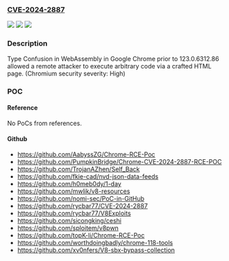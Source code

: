 ### [CVE-2024-2887](https://cve.mitre.org/cgi-bin/cvename.cgi?name=CVE-2024-2887)
![](https://img.shields.io/static/v1?label=Product&message=Chrome&color=blue)
![](https://img.shields.io/static/v1?label=Version&message=123.0.6312.86%3C%20123.0.6312.86%20&color=brighgreen)
![](https://img.shields.io/static/v1?label=Vulnerability&message=Type%20Confusion&color=brighgreen)

### Description

Type Confusion in WebAssembly in Google Chrome prior to 123.0.6312.86 allowed a remote attacker to execute arbitrary code via a crafted HTML page. (Chromium security severity: High)

### POC

#### Reference
No PoCs from references.

#### Github
- https://github.com/AabyssZG/Chrome-RCE-Poc
- https://github.com/PumpkinBridge/Chrome-CVE-2024-2887-RCE-POC
- https://github.com/TrojanAZhen/Self_Back
- https://github.com/fkie-cad/nvd-json-data-feeds
- https://github.com/h0meb0dy/1-day
- https://github.com/mwlik/v8-resources
- https://github.com/nomi-sec/PoC-in-GitHub
- https://github.com/rycbar77/CVE-2024-2887
- https://github.com/rycbar77/V8Exploits
- https://github.com/sicongking/ceshi
- https://github.com/sploitem/v8pwn
- https://github.com/topK-li/Chrome-RCE-Poc
- https://github.com/worthdoingbadly/chrome-118-tools
- https://github.com/xv0nfers/V8-sbx-bypass-collection


